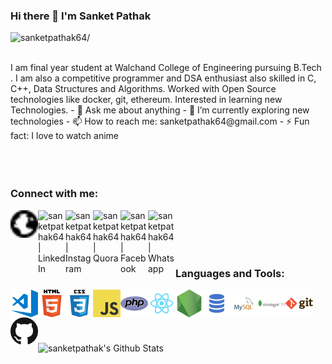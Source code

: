 ### Hi there 👋 I'm Sanket Pathak
<p align="left"> <img src=https://komarev.com/ghpvc/?username=sanketpathak64 alt=sanketpathak64/> </p>
<br>
I am final year student at Walchand College of Engineering pursuing B.Tech . I am also a competitive programmer and DSA enthusiast also skilled in C, C++, Data Structures and Algorithms. Worked with Open Source technologies like docker, git, ethereum. Interested in learning new Technologies. 
- 💬 Ask me about anything
- 🌱 I’m currently exploring new technologies
- 📫 How to reach me: sanketpathak64@gmail.com
- ⚡ Fun fact: I love to watch anime
<br /><br /><br /><br />

### Connect with me:

[<img align="left" width="44px" src="https://raw.githubusercontent.com/iconic/open-iconic/master/svg/globe.svg" />][website]
[<img align="left" alt="sanketpathak64 | LinkedIn" width="44px" src="https://cdn.jsdelivr.net/npm/simple-icons@v3/icons/linkedin.svg" />][linkedin]
[<img align="left" alt="sanketpathak64 | Instagram" width="44px" src="https://cdn.jsdelivr.net/npm/simple-icons@v3/icons/instagram.svg" />][instagram]
[<img align="left" alt="sanketpathak64 | Quora" width="44px" src="https://cdn.jsdelivr.net/npm/simple-icons@v3/icons/quora.svg" />][quora]
[<img align="left" alt="sanketpathak64 | Facebook" width="44px" src="https://cdn.jsdelivr.net/npm/simple-icons@v3/icons/facebook.svg" />][facebook]
[<img align="left" alt="sanketpathak64 | Whatsapp" width="44px" src="https://cdn.jsdelivr.net/npm/simple-icons@v3/icons/whatsapp.svg" />][whatsapp]
<br />
<br />
<br /><br />

### Languages and Tools:

<img align="left" alt="Visual Studio Code" width="44px" src="https://raw.githubusercontent.com/github/explore/80688e429a7d4ef2fca1e82350fe8e3517d3494d/topics/visual-studio-code/visual-studio-code.png" />
<img align="left" alt="HTML5" width="44px" src="https://raw.githubusercontent.com/github/explore/80688e429a7d4ef2fca1e82350fe8e3517d3494d/topics/html/html.png" />
<img align="left" alt="CSS3" width="44px" src="https://raw.githubusercontent.com/github/explore/80688e429a7d4ef2fca1e82350fe8e3517d3494d/topics/css/css.png" />
<img align="left" alt="JavaScript" width="44px" src="https://raw.githubusercontent.com/github/explore/80688e429a7d4ef2fca1e82350fe8e3517d3494d/topics/javascript/javascript.png" />
<img align="left" alt="Sass" width="44px" src="https://raw.githubusercontent.com/github/explore/80688e429a7d4ef2fca1e82350fe8e3517d3494d/topics/php/php.png" />
<img align="left" alt="React" width="44px" src="https://raw.githubusercontent.com/github/explore/80688e429a7d4ef2fca1e82350fe8e3517d3494d/topics/react/react.png" />
<img align="left" alt="Node.js" width="44px" src="https://raw.githubusercontent.com/github/explore/80688e429a7d4ef2fca1e82350fe8e3517d3494d/topics/nodejs/nodejs.png" />
<img align="left" alt="SQL" width="44px" src="https://raw.githubusercontent.com/github/explore/80688e429a7d4ef2fca1e82350fe8e3517d3494d/topics/sql/sql.png" />
<img align="left" alt="MySQL" width="44px" src="https://raw.githubusercontent.com/github/explore/80688e429a7d4ef2fca1e82350fe8e3517d3494d/topics/mysql/mysql.png" />
<img align="left" alt="MongoDB" width="44px" src="https://raw.githubusercontent.com/github/explore/80688e429a7d4ef2fca1e82350fe8e3517d3494d/topics/mongodb/mongodb.png" />
<img align="left" alt="Git" width="44px" src="https://raw.githubusercontent.com/github/explore/80688e429a7d4ef2fca1e82350fe8e3517d3494d/topics/git/git.png" />
<img align="left" alt="GitHub" width="44px" src="https://raw.githubusercontent.com/github/explore/78df643247d429f6cc873026c0622819ad797942/topics/github/github.png" />

<br />
<br />
<br />
<br /><br />
<img align="left" alt="sanketpathak's Github Stats" src="https://github-readme-stats.codestackr.vercel.app/api?username=sanketpathak64&show_icons=true&hide_border=true&theme=dark" />

[website]: https://sanketpathak64.github.io/Portfolio/
[instagram]: https://www.instagram.com/sanketpathak64/
[linkedin]: https://www.linkedin.com/in/sanketpathak64/
[quora]: https://www.quora.com/profile/Sanket-Pathak-21/
[facebook]: https://www.facebook.com/sanketpathak64/
[whatsapp]: https://wa.me/918379000329?text=hey+there
